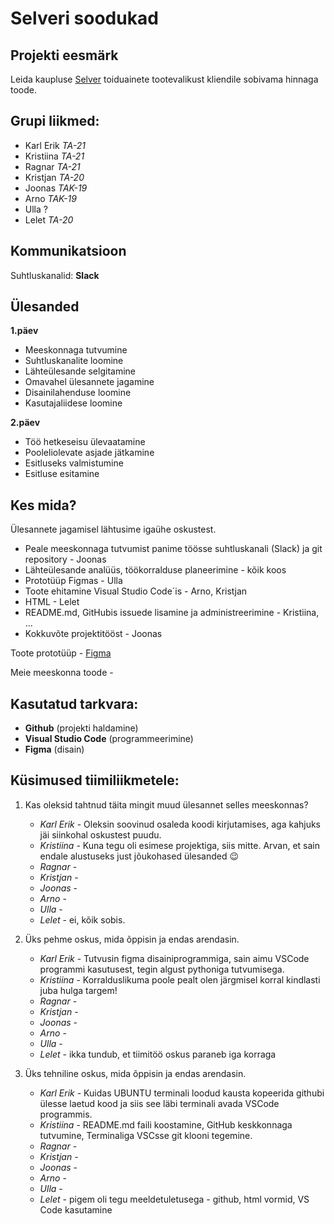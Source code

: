 # Selveri soodukad

## Projekti eesmärk
Leida kaupluse [Selver](https://www.selver.ee/) toiduainete tootevalikust kliendile sobivama hinnaga toode.

## Grupi liikmed:
- Karl Erik _TA-21_
- Kristiina _TA-21_
- Ragnar _TA-21_
- Kristjan _TA-20_
- Joonas _TAK-19_
- Arno _TAK-19_
- Ulla ?
- Lelet _TA-20_

## Kommunikatsioon
Suhtluskanalid: **Slack**

## Ülesanded
**1.päev**
- Meeskonnaga tutvumine
- Suhtluskanalite loomine
- Lähteülesande selgitamine
- Omavahel ülesannete jagamine
- Disainilahenduse loomine
- Kasutajaliidese loomine

**2.päev**
- Töö hetkeseisu ülevaatamine
- Pooleliolevate asjade jätkamine
- Esitluseks valmistumine
- Esitluse esitamine

## Kes mida?
Ülesannete jagamisel lähtusime igaühe oskustest.
- Peale meeskonnaga tutvumist panime töösse suhtluskanali (Slack) ja git repository - Joonas
- Lähteülesande analüüs, töökorralduse planeerimine - kõik koos
- Prototüüp Figmas - Ulla
- Toote ehitamine Visual Studio Code´is - Arno, Kristjan
- HTML - Lelet
- README.md, GitHubis issuede lisamine ja administreerimine - Kristiina, ...
- Kokkuvõte projektitööst - Joonas

Toote prototüüp - [Figma](https://www.figma.com/file/3YbFA9gRq1baffoq2z1Ks3/Selveri-soodukad?node-id=0%3A1)

Meie meeskonna toode - 

## Kasutatud tarkvara:
* **Github** (projekti haldamine)
* **Visual Studio Code** (programmeerimine)
* **Figma** (disain)

## Küsimused tiimiliikmetele: 
1. Kas oleksid tahtnud täita mingit muud ülesannet selles meeskonnas?
   * _Karl Erik_ - Oleksin soovinud osaleda koodi kirjutamises, aga kahjuks jäi siinkohal oskustest puudu.
   * _Kristiina_ - Kuna tegu oli esimese projektiga, siis mitte. Arvan, et sain endale alustuseks just jõukohased ülesanded :wink:
   * _Ragnar_ - 
   * _Kristjan_ - 
   * _Joonas_ - 
   * _Arno_ - 
   * _Ulla_ - 
   * _Lelet_ - ei, kõik sobis.

2. Üks pehme oskus, mida õppisin ja endas arendasin.
   * _Karl Erik_ - Tutvusin figma disainiprogrammiga, sain aimu VSCode programmi kasutusest, tegin algust pythoniga tutvumisega. 
   * _Kristiina_ - Korralduslikuma poole pealt olen järgmisel korral kindlasti juba hulga targem!
   * _Ragnar_ - 
   * _Kristjan_ - 
   * _Joonas_ - 
   * _Arno_ - 
   * _Ulla_ - 
   * _Lelet_ - ikka tundub, et tiimitöö oskus paraneb iga korraga

3. Üks tehniline oskus, mida õppisin ja endas arendasin.
   * _Karl Erik_ - Kuidas UBUNTU terminali loodud kausta kopeerida githubi ülesse laetud kood ja siis see läbi terminali avada VSCode programmis.
   * _Kristiina_ - README.md faili koostamine, GitHub keskkonnaga tutvumine, Terminaliga VSCsse git klooni tegemine.
   * _Ragnar_ - 
   * _Kristjan_ - 
   * _Joonas_ - 
   * _Arno_ - 
   * _Ulla_ - 
   * _Lelet_ - pigem oli tegu meeldetuletusega - github, html vormid, VS Code kasutamine
